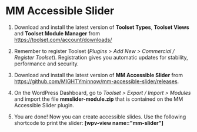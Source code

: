 # MM Accessible Slider

1. Download and install the latest version of **Toolset Types**, **Toolset Views** and **Toolset Module Manager** from https://toolset.com/account/downloads/

2. Remember to register Toolset (*Plugins > Add New > Commercial / Register Toolset*). Registration gives you automatic updates for stability, performance and security.

3. Download and install the latest version of **MM Accessible Slider** from https://github.com/MIGHTYminnow/mm-accessible-slider/releases.

4. On the WordPress Dashboard, go to *Toolset > Export / Import > Modules* and import the file **mmslider-module.zip** that is contained on the MM Accessible Slider plugin.

5. You are done! Now you can create accessible slides. Use the following shortcode to print the slider: **[wpv-view name="mm-slider"]**
